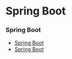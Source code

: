 # Spring Boot
### Spring Boot ###
- [Spring Boot](spring-boot-tutorial/)
- [Spring Boot](spring-boot/)
